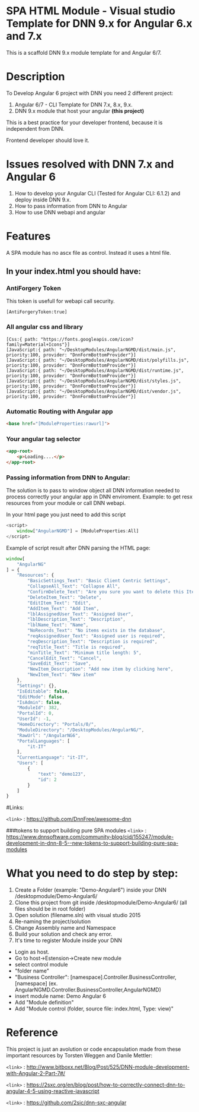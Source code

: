 # SPA HTML Module - Visual studio Template for DNN 9.x for Angular 6.x and 7.x
This is a scaffold DNN 9.x module template for and Angular 6/7.

# Description
To Develop Angular 6 project with DNN you need 2 different project:
1. Angular 6/7 - CLI Template for DNN 7.x, 8.x, 9.x.
2. DNN 9.x module that host your angular **(this project)**

This is a best practice for your developer frontend, because it is independent from DNN.

Frontend developer should love it.

# Issues resolved with DNN 7.x and Angular 6
1. How to develop your Angular CLI (Tested for Angular CLI: 6.1.2) and deploy inside DNN 9.x.
2. How to pass information from DNN to Angular
3. How to use DNN webapi and angular

# Features
A SPA module has no ascx file as control. Instead it uses a html file.
## In your index.html you should have:

### AntiForgery Token
This token is usefull for webapi call security.

```
[AntiForgeryToken:true]
```


### All angular css and library
```
[Css:{ path: "https://fonts.googleapis.com/icon?family=Material+Icons"}]
[JavaScript:{ path: "~/DesktopModules/AngularNGMD/dist/main.js", priority:100, provider: "DnnFormBottomProvider"}]
[JavaScript:{ path: "~/DesktopModules/AngularNGMD/dist/polyfills.js", priority:100, provider: "DnnFormBottomProvider"}]
[JavaScript:{ path: "~/DesktopModules/AngularNGMD/dist/runtime.js", priority:100, provider: "DnnFormBottomProvider"}]
[JavaScript:{ path: "~/DesktopModules/AngularNGMD/dist/styles.js", priority:100, provider: "DnnFormBottomProvider"}]
[JavaScript:{ path: "~/DesktopModules/AngularNGMD/dist/vendor.js", priority:100, provider: "DnnFormBottomProvider"}]
```

### Automatic Routing with Angular app
```html
<base href="[ModuleProperties:rawurl]">
```

### Your angular tag selector

```html
<app-root>
    <p>Loading....</p>
</app-root>
```

### Passing information from DNN to Angular:
The solution is to pass to window object all DNN information needed to process correctly your angular app in DNN enviroment.
Example: to get resx resources from your module or call DNN webapi.

In your html page you just need to add this script
```javascript
<script>
    window["AngularNGMD"] = [ModuleProperties:All]
</script>
```

Example of script result after DNN parsing the HTML page:
```javascript
window[
    "AngularNG"
] = {
    "Resources": {
        "BasicSettings_Text": "Basic Client Centric Settings",
        "CollapseAll_Text": "Collapse All",
        "ConfirmDelete_Text": "Are you sure you want to delete this Item",
        "DeleteItem_Text": "Delete",
        "EditItem_Text": "Edit",
        "AddItem_Text": "Add Item",
        "lblAssignedUser_Text": "Assigned User",
        "lblDescription_Text": "Description",
        "lblName_Text": "Name",
        "NoRecords_Text": "No items exists in the database",
        "reqAssignedUser_Text": "Assigned user is required",
        "reqDescription_Text": "Description is required",
        "reqTitle_Text": "Title is required",
        "minTitle_Text": "Minimum title length: 5",
        "CancelEdit_Text": "Cancel",
        "SaveEdit_Text": "Save",
        "NewItem_Description": "Add new item by clicking here",
        "NewItem_Text": "New item"
    },
    "Settings": {},
    "IsEditable": false,
    "EditMode": false,
    "IsAdmin": false,
    "ModuleId": 382,
    "PortalId": 0,
    "UserId": -1,
    "HomeDirectory": "Portals/0/",
    "ModuleDirectory": "/DesktopModules/AngularNG/",
    "RawUrl": "/AngularNG6",
    "PortalLanguages": [
        "it-IT"
    ],
    "CurrentLanguage": "it-IT",
    "Users": [
        {
            "text": "demo123",
            "id": 2
        }
    ]
}
```

#Links:

`<link>` : https://github.com/DnnFree/awesome-dnn

###tokens to support building pure SPA modules
`<link>` : https://www.dnnsoftware.com/community-blog/cid/155247/module-development-in-dnn-8-5--new-tokens-to-support-building-pure-spa-modules

# What you need to do step by step:
1. Create a Folder (example: "Demo-Angular6") inside your DNN /desktopmodule/Demo-Angular6/
2. Clone this project from git inside /desktopmodule/Demo-Angular6/ (all files should be in root folder)
3. Open solution (filename.sln) with visual studio 2015
4. Re-naming the project/solution
5. Change Assembly name and Namespace
6. Build your solution and check any error.
7. It's time to register Module inside your DNN
- Login as host.
- Go to host->Estension->Create new module
- select control module 
- "folder name"
- "Business Controller": [namespace].Controller.BusinessController,[namespace] (ex. AngularNGMD.Controller.BusinessController,AngularNGMD) 
- insert module name: Demo Angular 6
- Add "Module definition"
- Add "Module control (folder, source file: index.html, Type: view)"

# Reference
This project is just an avolution or code encapsulation made from these important resources by Torsten Weggen and Danile Mettler:

`<link>` : http://www.bitboxx.net/Blog/Post/525/DNN-module-development-with-Angular-2-Part-7#/

`<link>` : https://2sxc.org/en/blog/post/how-to-correctly-connect-dnn-to-angular-4-5-using-reactive-javascript

`<link>` : https://github.com/2sic/dnn-sxc-angular
